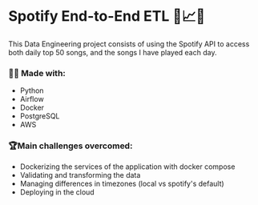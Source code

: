 # Spotify End-to-End ETL 🎵📈👷
This Data Engineering project consists of using the Spotify API to access both daily top 50 songs, and the songs I have played each day.

### 👷‍♂️ Made with:
- Python
- Airflow
- Docker
- PostgreSQL
- AWS

### 🏆Main challenges overcomed:
- Dockerizing the services of the application with docker compose
- Validating and transforming the data
- Managing differences in timezones (local vs spotify's default)
- Deploying in the cloud

